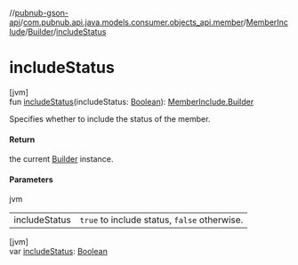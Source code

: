 //[pubnub-gson-api](../../../../index.md)/[com.pubnub.api.java.models.consumer.objects_api.member](../../index.md)/[MemberInclude](../index.md)/[Builder](index.md)/[includeStatus](include-status.md)

# includeStatus

[jvm]\
fun [includeStatus](include-status.md)(includeStatus: [Boolean](https://kotlinlang.org/api/core/kotlin-stdlib/kotlin/-boolean/index.html)): [MemberInclude.Builder](index.md)

Specifies whether to include the status of the member.

#### Return

the current [Builder](index.md) instance.

#### Parameters

jvm

| | |
|---|---|
| includeStatus | `true` to include status, `false` otherwise. |

[jvm]\
var [includeStatus](include-status.md): [Boolean](https://kotlinlang.org/api/core/kotlin-stdlib/kotlin/-boolean/index.html)

